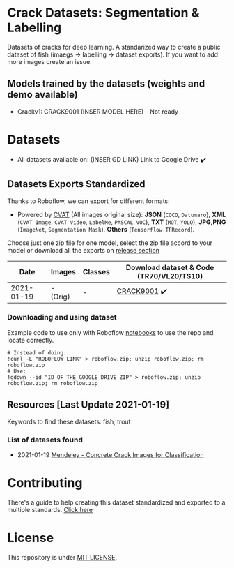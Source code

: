 # Crack Datasets: Segmentation & Labelling

Datasets of cracks for deep learning. A standarized way to create a public dataset of fish (imaegs -> labelling -> dataset exports). If you want to add more images create an issue.

## Models trained by the datasets (weights and demo available)


- Crackv1: CRACK9001 (INSER MODEL HERE) - Not ready

# Datasets 

- All datasets available on: (INSER GD LINK) Link to Google Drive ✔️

## Datasets Exports Standardized

Thanks to Roboflow, we can export for different formats: 

- Powered by [CVAT](https://cvat.org/) (All images original size): **JSON** (`COCO`, `Datumaro`), **XML** (`CVAT Image`, `CVAT Video`, `LabelMe`, `PASCAL VOC`), **TXT** (`MOT`, `YOLO`), **JPG,PNG** (`ImageNet`, `Segmentation Mask`), **Others** (`Tensorflow TFRecord`).

Choose just one zip file for one model, select the zip file accord to your model or download all the exports on [release section](https://github.com/DZPeru/fish-datasets/releases)

| Date       | Images      | Classes | Download dataset & Code (TR70/VL20/TS10) |
| ---------- | ----------- | ------- | ---------------------------------------- |
| 2021-01-19 | - (Orig)    | -       | [CRACK9001](#) ✔️                         |


### Downloading and using dataset

Example code to use only with Roboflow [notebooks](https://models.roboflow.com/object-detection) to use the repo and locate correctly.

```
# Instead of doing:
!curl -L "ROBOFLOW LINK" > roboflow.zip; unzip roboflow.zip; rm roboflow.zip
# Use:
!gdown --id "ID OF THE GOOGLE DRIVE ZIP" > roboflow.zip; unzip roboflow.zip; rm roboflow.zip
```

## Resources [Last Update 2021-01-19]

Keywords to find these datasets: fish, trout

### List of datasets found

- 2021-01-19 [Mendeley - Concrete Crack Images for Classification](https://data.mendeley.com/datasets/5y9wdsg2zt/1)

# Contributing

There's a guide to help creating this dataset standardized and exported to a multiple standards. [Click here](./CONTRIBUTING.md)

# License

This repository is under [MIT LICENSE](./LICENSE.md).
